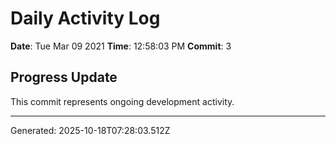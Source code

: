 # Daily Activity Log

**Date**: Tue Mar 09 2021
**Time**: 12:58:03 PM
**Commit**: 3

## Progress Update

This commit represents ongoing development activity.

---
Generated: 2025-10-18T07:28:03.512Z
